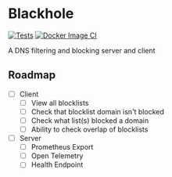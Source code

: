 # Blackhole

[![Tests](https://github.com/Pyxxil/Blackhole/actions/workflows/test-pr.yml/badge.svg)](https://github.com/Pyxxil/Blackhole/actions/workflows/test-pr.yml)
[![Docker Image CI](https://github.com/Pyxxil/Blackhole/actions/workflows/build.yml/badge.svg)](https://github.com/Pyxxil/Blackhole/actions/workflows/build.yml)

A DNS filtering and blocking server and client

## Roadmap

- [ ] Client
  - [ ] View all blocklists
  - [ ] Check that blocklist domain isn't blocked
  - [ ] Check what list(s) blocked a domain
  - [ ] Ability to check overlap of blocklists
- [ ] Server
  - [ ] Prometheus Export
  - [ ] Open Telemetry
  - [ ] Health Endpoint
